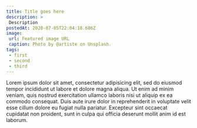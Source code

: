 ```yaml
---
title: Title goes here
description: >
 Description
postedAt: 2020-07-05T22:04:18.686Z 
image: 
 url: Featured image URL
 caption: Photo by @artiste on Unsplash.
tags:
 - first
 - second
 - third
---
```

Lorem ipsum dolor sit amet, consectetur adipisicing elit, sed do eiusmod tempor incididunt ut labore et dolore magna aliqua. Ut enim ad minim veniam, quis nostrud exercitation ullamco laboris nisi ut aliquip ex ea commodo consequat. Duis aute irure dolor in reprehenderit in voluptate velit esse cillum dolore eu fugiat nulla pariatur. Excepteur sint occaecat cupidatat non proident, sunt in culpa qui officia deserunt mollit anim id est laborum.